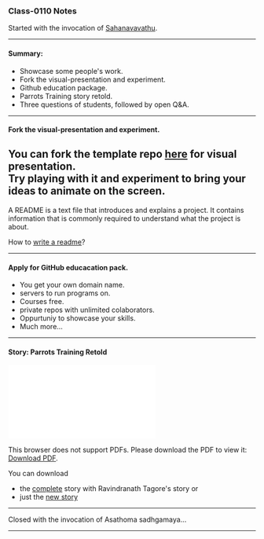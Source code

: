 ### Class-0110 Notes

Started with the invocation of [Sahanavavathu](https://youtu.be/OUu1uxzvkgc?t=486).  

---

#### Summary:
+ Showcase some people's work.
+ Fork the visual-presentation and experiment.
+ Github education package.
+ Parrots Training story retold.
+ Three questions of students, followed by open Q&A.

---

#### Fork the visual-presentation and experiment.

You can fork the template repo [here](https://github.com/gvp1923/visual-presentation) for visual presentation.  
Try playing with it and experiment to bring your ideas to animate on the screen.  
---

A README is a text file that introduces and explains a project. It contains information that is commonly required to understand what the project is about.

How to [write a readme](https://www.makeareadme.com/)?

---

#### Apply for GitHub educacation pack.
+ You get your own domain name.
+ servers to run programs on.
+ Courses free.
+ private repos with unlimited colaborators.
+ Oppurtuniy to showcase your skills.
+ Much more...

---

#### Story: Parrots Training Retold

<object data="parrots-training-retold.pdf" type="application/pdf" width="100%" height="700px">
    <embed src="parrots-training-retold.pdf">
        <p>This browser does not support PDFs. Please download the PDF to view it: <a href="parrots-training-retold.pdf">Download PDF</a>.</p>
    </embed>
</object>

You can download 
+ the [complete](parrots-training-complete.pdf) story with Ravindranath Tagore's story or
+ just the [new story](parrots-training-retold.pdf)

---

Closed with the invocation of Asathoma sadhgamaya...

---